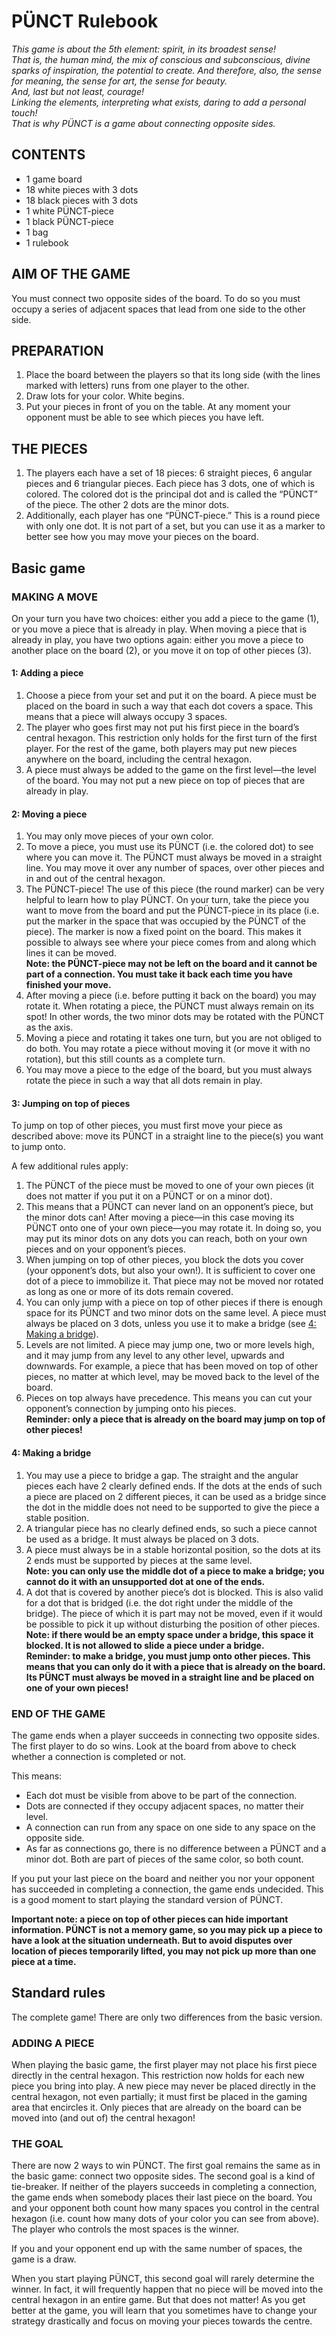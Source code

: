 # PÜNCT Rulebook

*This game is about the 5th element: spirit, in its broadest sense!  
That is, the human mind, the mix of conscious and subconscious, divine sparks of inspiration, the potential to create. And therefore, also, the sense for meaning, the sense for art, the sense for beauty.  
And, last but not least, courage!  
Linking the elements, interpreting what exists, daring to add a personal touch!  
That is why PÜNCT is a game about connecting opposite sides.*

## CONTENTS

* 1 game board
* 18 white pieces with 3 dots
* 18 black pieces with 3 dots
* 1 white PÜNCT-piece
* 1 black PÜNCT-piece
* 1 bag
* 1 rulebook

## AIM OF THE GAME

You must connect two opposite sides of the board. To do so you must occupy a series of adjacent spaces that lead from one side to the other side.

## PREPARATION

1. Place the board between the players so that its long side (with the lines marked with letters) runs from one player to the other.
2. Draw lots for your color. White begins.
3. Put your pieces in front of you on the table. At any moment your opponent must be able to see which pieces you have left.

## THE PIECES

1. The players each have a set of 18 pieces: 6 straight pieces, 6 angular pieces and 6 triangular pieces. Each piece has 3 dots, one of which is colored. The colored dot is the principal dot and is called the “PÜNCT” of the piece. The other 2 dots are the minor dots.
2. Additionally, each player has one “PÜNCT-piece.” This is a round piece with only one dot. It is not part of a set, but you can use it as a marker to better see how you may move your pieces on the board.

## Basic game

### MAKING A MOVE

On your turn you have two choices: either you add a piece to the game (1), or you move a piece that is already in play. When moving a piece that is already in play, you have two options again: either you move a piece to another place on the board (2), or you move it on top of other pieces (3).

#### 1: Adding a piece

1. Choose a piece from your set and put it on the board. A piece must be placed on the board in such a way that each dot covers a space. This means that a piece will always occupy 3 spaces.
2. The player who goes first may not put his first piece in the board’s central hexagon. This restriction only holds for the first turn of the first player. For the rest of the game, both players may put new pieces anywhere on the board, including the central hexagon.
3. A piece must always be added to the game on the first level—the level of the board. You may not put a new piece on top of pieces that are already in play.

#### 2: Moving a piece

1. You may only move pieces of your own color.
2. To move a piece, you must use its PÜNCT (i.e. the colored dot) to see where you can move it. The PÜNCT must always be moved in a straight line. You may move it over any number of spaces, over other pieces and in and out of the central hexagon.
3. The PÜNCT-piece! The use of this piece (the round marker) can be very helpful to learn how to play PÜNCT. On your turn, take the piece you want to move from the board and put the PÜNCT-piece in its place (i.e. put the marker in the space that was occupied by the PÜNCT of the piece). The marker is now a fixed point on the board. This makes it possible to always see where your piece comes from and along which lines it can be moved.  
**Note: the PÜNCT-piece may not be left on the board and it cannot be part of a connection. You must take it back each time you have finished your move.**
4. After moving a piece (i.e. before putting it back on the board) you may rotate it. When rotating a piece, the PÜNCT must always remain on its spot! In other words, the two minor dots may be rotated with the PÜNCT as the axis.
5. Moving a piece and rotating it takes one turn, but you are not obliged to do both. You may rotate a piece without moving it (or move it with no rotation), but this still counts as a complete turn.
6. You may move a piece to the edge of the board, but you must always rotate the piece in such a way that all dots remain in play.

#### 3: Jumping on top of pieces

To jump on top of other pieces, you must first move your piece as described above: move its PÜNCT in a straight line to the piece(s) you want to jump onto.

A few additional rules apply:

1. The PÜNCT of the piece must be moved to one of your own pieces (it does not matter if you put it on a PÜNCT or on a minor dot).
2. This means that a PÜNCT can never land on an opponent’s piece, but the minor dots can! After moving a piece—in this case moving its PÜNCT onto one of your own piece—you may rotate it. In doing so, you may put its minor dots on any dots you can reach, both on your own pieces and on your opponent’s pieces.
3. When jumping on top of other pieces, you block the dots you cover (your opponent’s dots, but also your own!). It is sufficient to cover one dot of a piece to immobilize it. That piece may not be moved nor rotated as long as one or more of its dots remain covered.
4. You can only jump with a piece on top of other pieces if there is enough space for its PÜNCT and two minor dots on the same level. A piece must always be placed on 3 dots, unless you use it to make a bridge (see [4: Making a bridge](#4-making-a-bridge)).
5. Levels are not limited. A piece may jump one, two or more levels high, and it may jump from any level to any other level, upwards and downwards. For example, a piece that has been moved on top of other pieces, no matter at which level, may be moved back to the level of the board.
6. Pieces on top always have precedence. This means you can cut your opponent’s connection by jumping onto his pieces.  
**Reminder: only a piece that is already on the board may jump on top of other pieces!**

#### 4: Making a bridge

1. You may use a piece to bridge a gap. The straight and the angular pieces each have 2 clearly defined ends. If the dots at the ends of such a piece are placed on 2 different pieces, it can be used as a bridge since the dot in the middle does not need to be supported to give the piece a stable position.
2. A triangular piece has no clearly defined ends, so such a piece cannot be used as a bridge. It must always be placed on 3 dots.
3. A piece must always be in a stable horizontal position, so the dots at its 2 ends must be supported by pieces at the same level.  
**Note: you can only use the middle dot of a piece to make a bridge; you cannot do it with an unsupported dot at one of the ends.**
4. A dot that is covered by another piece’s dot is blocked. This is also valid for a dot that is bridged (i.e. the dot right under the middle of the bridge). The piece of which it is part may not be moved, even if it would be possible to pick it up without disturbing the position of other pieces.  
**Note: if there would be an empty space under a bridge, this space it blocked. It is not allowed to slide a piece under a bridge.**  
**Reminder: to make a bridge, you must jump onto other pieces. This means that you can only do it with a piece that is already on the board. Its PÜNCT must always be moved in a straight line and be placed on one of your own pieces!**

### END OF THE GAME

The game ends when a player succeeds in connecting two opposite sides. The first player to do so wins. Look at the board from above to check whether a connection is completed or not.

This means:

* Each dot must be visible from above to be part of the connection.
* Dots are connected if they occupy adjacent spaces, no matter their level.
* A connection can run from any space on one side to any space on the opposite side.
* As far as connections go, there is no difference between a PÜNCT and a minor dot. Both are part of pieces of the same color, so both count.

If you put your last piece on the board and neither you nor your opponent has succeeded in completing a connection, the game ends undecided. This is a good moment to start playing the standard version of PÜNCT.

**Important note: a piece on top of other pieces can hide important information. PÜNCT is not a memory game, so you may pick up a piece to have a look at the situation underneath. But to avoid disputes over location of pieces temporarily lifted, you may not pick up more than one piece at a time.**

## Standard rules

The complete game! There are only two differences from the basic version.

### ADDING A PIECE

When playing the basic game, the first player may not place his first piece directly in the central hexagon. This restriction now holds for each new piece you bring into play. A new piece may never be placed directly in the central hexagon, not even partially; it must first be placed in the gaming area that encircles it. Only pieces that are already on the board can be moved into (and out of) the central hexagon!

### THE GOAL

There are now 2 ways to win PÜNCT. The first goal remains the same as in the basic game: connect two opposite sides. The second goal is a kind of tie-breaker. If neither of the players succeeds in completing a connection, the game ends when somebody places their last piece on the board. You and your opponent both count how many spaces you control in the central hexagon (i.e. count how many dots of your color you can see from above). The player who controls the most spaces is the winner.

If you and your opponent end up with the same number of spaces, the game is a draw.

When you start playing PÜNCT, this second goal will rarely determine the winner. In fact, it will frequently happen that no piece will be moved into the central hexagon in an entire game. But that does not matter! As you get better at the game, you will learn that you sometimes have to change your strategy drastically and focus on moving your pieces towards the centre.
